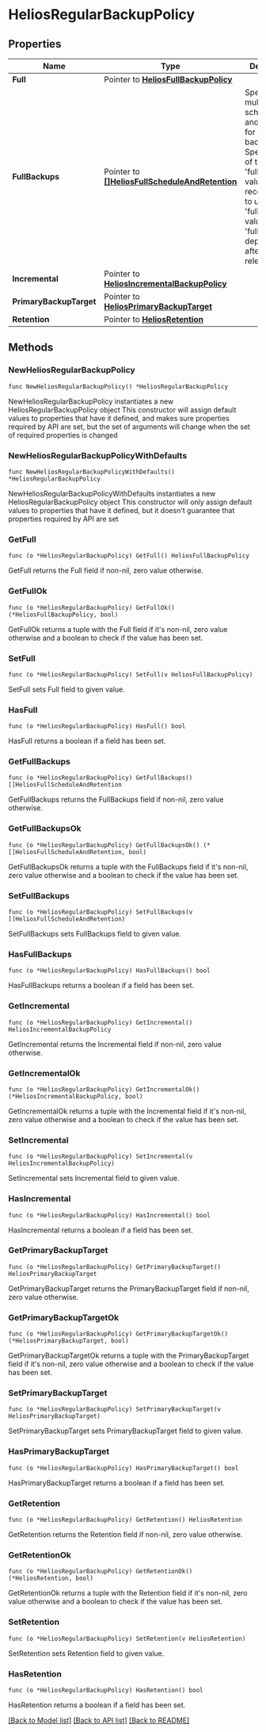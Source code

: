 # HeliosRegularBackupPolicy

## Properties

Name | Type | Description | Notes
------------ | ------------- | ------------- | -------------
**Full** | Pointer to [**HeliosFullBackupPolicy**](HeliosFullBackupPolicy.md) |  | [optional] 
**FullBackups** | Pointer to [**[]HeliosFullScheduleAndRetention**](HeliosFullScheduleAndRetention.md) | Specifies multiple schedules and retentions for full backup. Specify either of the &#39;full&#39; or &#39;fullBackups&#39; values. Its recommended to use &#39;fullBaackups&#39; value since &#39;full&#39; will be deprecated after few releases. | [optional] 
**Incremental** | Pointer to [**HeliosIncrementalBackupPolicy**](HeliosIncrementalBackupPolicy.md) |  | [optional] 
**PrimaryBackupTarget** | Pointer to [**HeliosPrimaryBackupTarget**](HeliosPrimaryBackupTarget.md) |  | [optional] 
**Retention** | Pointer to [**HeliosRetention**](HeliosRetention.md) |  | [optional] 

## Methods

### NewHeliosRegularBackupPolicy

`func NewHeliosRegularBackupPolicy() *HeliosRegularBackupPolicy`

NewHeliosRegularBackupPolicy instantiates a new HeliosRegularBackupPolicy object
This constructor will assign default values to properties that have it defined,
and makes sure properties required by API are set, but the set of arguments
will change when the set of required properties is changed

### NewHeliosRegularBackupPolicyWithDefaults

`func NewHeliosRegularBackupPolicyWithDefaults() *HeliosRegularBackupPolicy`

NewHeliosRegularBackupPolicyWithDefaults instantiates a new HeliosRegularBackupPolicy object
This constructor will only assign default values to properties that have it defined,
but it doesn't guarantee that properties required by API are set

### GetFull

`func (o *HeliosRegularBackupPolicy) GetFull() HeliosFullBackupPolicy`

GetFull returns the Full field if non-nil, zero value otherwise.

### GetFullOk

`func (o *HeliosRegularBackupPolicy) GetFullOk() (*HeliosFullBackupPolicy, bool)`

GetFullOk returns a tuple with the Full field if it's non-nil, zero value otherwise
and a boolean to check if the value has been set.

### SetFull

`func (o *HeliosRegularBackupPolicy) SetFull(v HeliosFullBackupPolicy)`

SetFull sets Full field to given value.

### HasFull

`func (o *HeliosRegularBackupPolicy) HasFull() bool`

HasFull returns a boolean if a field has been set.

### GetFullBackups

`func (o *HeliosRegularBackupPolicy) GetFullBackups() []HeliosFullScheduleAndRetention`

GetFullBackups returns the FullBackups field if non-nil, zero value otherwise.

### GetFullBackupsOk

`func (o *HeliosRegularBackupPolicy) GetFullBackupsOk() (*[]HeliosFullScheduleAndRetention, bool)`

GetFullBackupsOk returns a tuple with the FullBackups field if it's non-nil, zero value otherwise
and a boolean to check if the value has been set.

### SetFullBackups

`func (o *HeliosRegularBackupPolicy) SetFullBackups(v []HeliosFullScheduleAndRetention)`

SetFullBackups sets FullBackups field to given value.

### HasFullBackups

`func (o *HeliosRegularBackupPolicy) HasFullBackups() bool`

HasFullBackups returns a boolean if a field has been set.

### GetIncremental

`func (o *HeliosRegularBackupPolicy) GetIncremental() HeliosIncrementalBackupPolicy`

GetIncremental returns the Incremental field if non-nil, zero value otherwise.

### GetIncrementalOk

`func (o *HeliosRegularBackupPolicy) GetIncrementalOk() (*HeliosIncrementalBackupPolicy, bool)`

GetIncrementalOk returns a tuple with the Incremental field if it's non-nil, zero value otherwise
and a boolean to check if the value has been set.

### SetIncremental

`func (o *HeliosRegularBackupPolicy) SetIncremental(v HeliosIncrementalBackupPolicy)`

SetIncremental sets Incremental field to given value.

### HasIncremental

`func (o *HeliosRegularBackupPolicy) HasIncremental() bool`

HasIncremental returns a boolean if a field has been set.

### GetPrimaryBackupTarget

`func (o *HeliosRegularBackupPolicy) GetPrimaryBackupTarget() HeliosPrimaryBackupTarget`

GetPrimaryBackupTarget returns the PrimaryBackupTarget field if non-nil, zero value otherwise.

### GetPrimaryBackupTargetOk

`func (o *HeliosRegularBackupPolicy) GetPrimaryBackupTargetOk() (*HeliosPrimaryBackupTarget, bool)`

GetPrimaryBackupTargetOk returns a tuple with the PrimaryBackupTarget field if it's non-nil, zero value otherwise
and a boolean to check if the value has been set.

### SetPrimaryBackupTarget

`func (o *HeliosRegularBackupPolicy) SetPrimaryBackupTarget(v HeliosPrimaryBackupTarget)`

SetPrimaryBackupTarget sets PrimaryBackupTarget field to given value.

### HasPrimaryBackupTarget

`func (o *HeliosRegularBackupPolicy) HasPrimaryBackupTarget() bool`

HasPrimaryBackupTarget returns a boolean if a field has been set.

### GetRetention

`func (o *HeliosRegularBackupPolicy) GetRetention() HeliosRetention`

GetRetention returns the Retention field if non-nil, zero value otherwise.

### GetRetentionOk

`func (o *HeliosRegularBackupPolicy) GetRetentionOk() (*HeliosRetention, bool)`

GetRetentionOk returns a tuple with the Retention field if it's non-nil, zero value otherwise
and a boolean to check if the value has been set.

### SetRetention

`func (o *HeliosRegularBackupPolicy) SetRetention(v HeliosRetention)`

SetRetention sets Retention field to given value.

### HasRetention

`func (o *HeliosRegularBackupPolicy) HasRetention() bool`

HasRetention returns a boolean if a field has been set.


[[Back to Model list]](../README.md#documentation-for-models) [[Back to API list]](../README.md#documentation-for-api-endpoints) [[Back to README]](../README.md)


